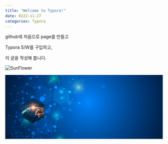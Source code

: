 ```yaml
---
title: "Welcome to Typora!"
date: 0222-11-27
categories: Typora
---
```

github에 처음으로 page를 만들고 

Typora S/W를 구입하고,

이 글을 작성해 봅니다.

![SunFlower](https://user-images.githubusercontent.com/118745172/204127843-d424981a-a3cd-4238-bf6f-f35a77437340.jpg)


![test-banner](/assets/img/ITD-banner.png)



[Typora homepage]: https://typora.io/



